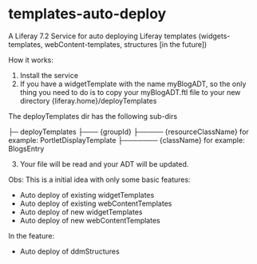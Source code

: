 # templates-auto-deploy
A Liferay 7.2 Service for auto deploying Liferay templates (widgets-templates, webContent-templates, structures [in the future])

How it works:
1) Install the service
2) If you have a widgetTemplate with the name myBlogADT, so the only thing you need to do is to copy your myBlogADT.ftl file to your new directory {liferay.home}/deployTemplates

The deployTemplates dir has the following sub-dirs

├─ deployTemplates
├─── {groupId}
├───── {resourceClassName} for example: PortletDisplayTemplate
├─────── {className} for example: BlogsEntry


3) Your file will be read and your ADT will be updated.

Obs: This is a initial idea with only some basic features:
* Auto deploy of existing widgetTemplates
* Auto deploy of existing webContentTemplates
* Auto deploy of new widgetTemplates
* Auto deploy of new webContentTemplates

In the feature:
* Auto deploy of ddmStructures
